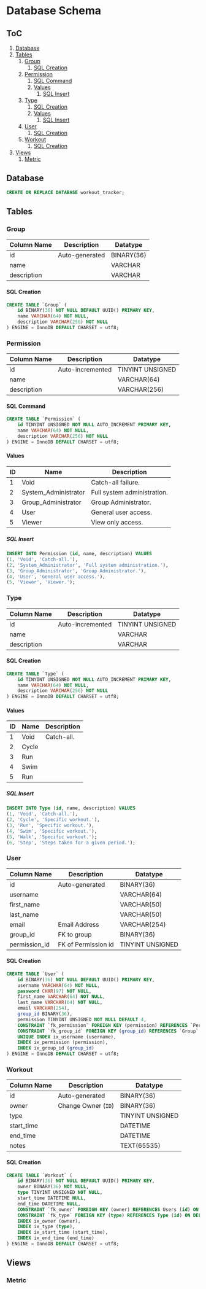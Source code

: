 # Database Schema <!-- omit in toc -->

## ToC <!-- omit in toc -->

1. [Database](#database)
2. [Tables](#tables)
	1. [Group](#group)
		1. [SQL Creation](#sql-creation)
	2. [Permission](#permission)
		1. [SQL Command](#sql-command)
		2. [Values](#values)
			1. [SQL Insert](#sql-insert)
	3. [Type](#type)
		1. [SQL Creation](#sql-creation-1)
		2. [Values](#values-1)
			1. [SQL Insert](#sql-insert-1)
	4. [User](#user)
		1. [SQL Creation](#sql-creation-2)
	5. [Workout](#workout)
		1. [SQL Creation](#sql-creation-3)
3. [Views](#views)
	1. [Metric](#metric)

## Database

```sql
CREATE OR REPLACE DATABASE workout_tracker;
```

## Tables

### Group

| Column Name | Description    | Datatype   |
| ----------- | -------------- | ---------- |
| id          | Auto-generated | BINARY(36) |
| name        |                | VARCHAR    |
| description |                | VARCHAR    |

#### SQL Creation

```sql
CREATE TABLE `Group` (
	id BINARY(36) NOT NULL DEFAULT UUID() PRIMARY KEY,
	name VARCHAR(64) NOT NULL,
	description VARCHAR(256) NOT NULL
) ENGINE = InnoDB DEFAULT CHARSET = utf8;
```

### Permission

| Column Name | Description      | Datatype         |
| ----------- | ---------------- | ---------------- |
| id          | Auto-incremented | TINYINT UNSIGNED |
| name        |                  | VARCHAR(64)      |
| description |                  | VARCHAR(256)     |

#### SQL Command

```sql
CREATE TABLE `Permission` (
	id TINYINT UNSIGNED NOT NULL AUTO_INCREMENT PRIMARY KEY,
	name VARCHAR(64) NOT NULL,
	description VARCHAR(256) NOT NULL
) ENGINE = InnoDB DEFAULT CHARSET = utf8;
```

#### Values

| ID  | Name                 | Description                 |
| --- | -------------------- | --------------------------- |
| 1   | Void                 | Catch-all failure.          |
| 2   | System_Administrator | Full system administration. |
| 3   | Group_Administrator  | Group Administrator.        |
| 4   | User                 | General user access.        |
| 5   | Viewer               | View only access.           |

##### SQL Insert

```sql
INSERT INTO Permission (id, name, description) VALUES
(1, 'Void', 'Catch-all.'), 
(2, 'System_Administrator', 'Full system administration.'),
(3, 'Group_Administrator', 'Group Administrator.'),
(4, 'User', 'General user access.'),
(5, 'Viewer', 'Viewer.');
```

### Type

| Column Name | Description      | Datatype         |
| ----------- | ---------------- | ---------------- |
| id          | Auto-incremented | TINYINT UNSIGNED |
| name        |                  | VARCHAR          |
| description |                  | VARCHAR          |

#### SQL Creation

```sql
CREATE TABLE `Type` (
	id TINYINT UNSIGNED NOT NULL AUTO_INCREMENT PRIMARY KEY,
	name VARCHAR(64) NOT NULL,
	description VARCHAR(256) NOT NULL
) ENGINE = InnoDB DEFAULT CHARSET = utf8;
```

#### Values

| ID  | Name  | Description |
| --- | ----- | ----------- |
| 1   | Void  | Catch-all.  |
| 2   | Cycle |             |
| 3   | Run   |             |
| 4   | Swim  |             |
| 5   | Run   |             |

##### SQL Insert

```sql
INSERT INTO Type (id, name, description) VALUES
(1, 'Void', 'Catch-all.'),
(2, 'Cycle', 'Specific workout.'),
(3, 'Run', 'Specific workout.'),
(4, 'Swim', 'Specific workout.'),
(5, 'Walk', 'Specific workout.');
(6, 'Step', 'Steps taken for a given period.');
```

### User

| Column Name   | Description         | Datatype         |
| ------------- | ------------------- | ---------------- |
| id            | Auto-generated      | BINARY(36)       |
| username      |                     | VARCHAR(64)      |
| first_name    |                     | VARCHAR(50)      |
| last_name     |                     | VARCHAR(50)      |
| email         | Email Address       | VARCHAR(254)     |
| group_id      | FK to group         | BINARY(36)       |
| permission_id | FK of Permission id | TINYINT UNSIGNED |

#### SQL Creation

```sql
CREATE TABLE `User` (
	id BINARY(36) NOT NULL DEFAULT UUID() PRIMARY KEY,
	username VARCHAR(64) NOT NULL,
	password CHAR(97) NOT NULL,
	first_name VARCHAR(64) NOT NULL,
	last_name VARCHAR(64) NOT NULL,
	email VARCHAR(254),
	group_id BINARY(36),
	permission TINYINT UNSIGNED NOT NULL DEFAULT 4,
	CONSTRAINT `fk_permission` FOREIGN KEY (permission) REFERENCES `Permission` (id) ON DELETE RESTRICT ON UPDATE RESTRICT,
	CONSTRAINT `fk_group_id` FOREIGN KEY (group_id) REFERENCES `Group` (id) ON DELETE RESTRICT ON UPDATE RESTRICT,
	UNIQUE INDEX ix_username (username),
	INDEX ix_permission (permission),
	INDEX ix_group_id (group_id)
) ENGINE = InnoDB DEFAULT CHARSET = utf8;
```

### Workout

| Column Name | Description         | Datatype         |
| ----------- | ------------------- | ---------------- |
| id          | Auto-generated      | BINARY(36)       |
| owner       | Change Owner (`ID`) | BINARY(36)       |
| type        |                     | TINYINT UNSIGNED |
| start_time  |                     | DATETIME         |
| end_time    |                     | DATETIME         |
| notes       |                     | TEXT(65535)      |

#### SQL Creation

```sql
CREATE TABLE `Workout` (
	id BINARY(36) NOT NULL DEFAULT UUID() PRIMARY KEY,
	owner BINARY(36) NOT NULL,
	type TINYINT UNSIGNED NOT NULL,
	start_time DATETIME NULL,
	end_time DATETIME NULL,
	CONSTRAINT `fk_owner` FOREIGN KEY (owner) REFERENCES Users (id) ON DELETE RESTRICT ON UPDATE RESTRICT,
	CONSTRAINT `fk_type` FOREIGN KEY (type) REFERENCES Type (id) ON DELETE RESTRICT ON UPDATE RESTRICT,
	INDEX ix_owner (owner),
	INDEX ix_type (type),
	INDEX ix_start_time (start_time),
	INDEX ix_end_time (end_time)
) ENGINE = InnoDB DEFAULT CHARSET = utf8;
```

## Views

### Metric


